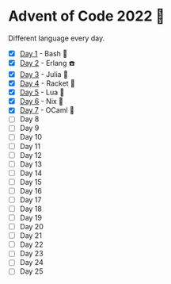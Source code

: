 # Advent of Code 2022 🎅

Different language every day.

- [x] [Day 1](./day1) - Bash 🐚
- [x] [Day 2](./day2) - Erlang ☎️
- [x] [Day 3](./day3) - Julia 🔢
- [x] [Day 4](./day4) - Racket 🎾
- [x] [Day 5](./day5) - Lua 🤏
- [x] [Day 6](./day6) - Nix 🤷
- [x] [Day 7](./day7) - OCaml 🐪
- [ ] Day 8
- [ ] Day 9
- [ ] Day 10
- [ ] Day 11
- [ ] Day 12
- [ ] Day 13
- [ ] Day 14
- [ ] Day 15
- [ ] Day 16
- [ ] Day 17
- [ ] Day 18
- [ ] Day 19
- [ ] Day 20
- [ ] Day 21
- [ ] Day 22
- [ ] Day 23
- [ ] Day 24
- [ ] Day 25

<!--
Languages to choose from...

Python
R
ReScript
PureScript
Haskell
Elm
Go
Rust
Elixir
TypeScript (deno)
Dart
Idris
F#
-->